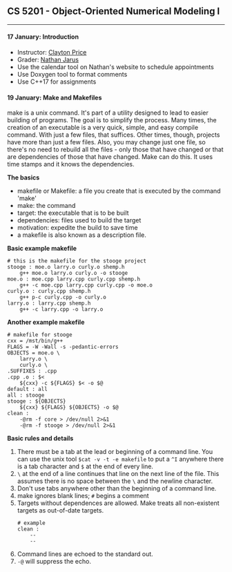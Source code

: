 ## CS 5201 - Object-Oriented Numerical Modeling I

****
#### 17 January: Introduction
- Instructor: [Clayton Price](https://sites.google.com/a/mst.edu/price/courses/cs-5201)
- Grader: [Nathan Jarus](http://web.mst.edu/~nmjxv3/cs5201/)
- Use the calendar tool on Nathan's website to schedule appointments
- Use Doxygen tool to format comments
- Use C++17 for assignments

#### 19 January: Make and Makefiles
make is a unix command. It's part of a utility designed to lead to easier building of programs. The goal is to simplify the process. Many times, the creation of an executable is a very quick, simple, and easy compile command. With just a few files, that suffices. Other times, though, projects have more than just a few files. Also, you may change just one file, so there's no need to rebuild all the files - only those that have changed or that are dependencies of those that have changed. Make can do this. It uses time stamps and it knows the dependencies.

**The basics**
- makefile or Makefile: a file you create that is executed by the command 'make'
- make: the command
- target: the executable that is to be built
- dependencies: files used to build the target
- motivation: expedite the build to save time
- a makefile is also known as a description file.

**Basic example makefile**
```make
# this is the makefile for the stooge project
stooge : moe.o larry.o curly.o shemp.h
    g++ moe.o larry.o curly.o -o stooge
moe.o : moe.cpp larry.cpp curly.cpp shemp.h
    g++ -c moe.cpp larry.cpp curly.cpp -o moe.o
curly.o : curly.cpp shemp.h
    g++ p-c curly.cpp -o curly.o
larry.o : larry.cpp shemp.h
    g++ -c larry.cpp -o larry.o
```

**Another example makefile**
```make
# makefile for stooge
cxx = /mst/bin/g++
FLAGS = -W -Wall -s -pedantic-errors
OBJECTS = moe.o \
    larry.o \
    curly.o \
.SUFFIXES : .cpp
.cpp .o : $<
    ${cxx} -c ${FLAGS} $< -o $@
default : all
all : stooge
stooge : ${OBJECTS}
    ${cxx} ${FLAGS} ${OBJECTS} -o $@
clean :
    -@rm -f core > /dev/null 2>&1
    -@rm -f stooge > /dev/null 2>&1
```

**Basic rules and details**
1. There must be a tab at the lead or beginning of a command line. You can
use the unix tool `$cat -v -t -e makefile` to put a `^I` anywhere there is a tab character and `$` at the end of every line.
2. `\` at the end of a line continues that line on the next line of the file. This assumes there
is no space between the `\` and the newline character.
3. Don't use tabs anywhere other than the beginning of a command line.
4. make ignores blank lines; `#` begins a comment
5. Targets without dependences are allowed. Make treats all non-existent targets as out-of-date targets.
    ```
    # example
    clean :
        --
        --
    ```
6. Command lines are echoed to the standard out.
7. `-@` will suppress the echo.